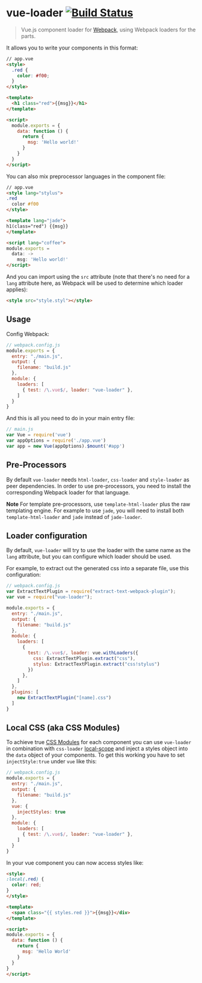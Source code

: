 # vue-loader [![Build Status](https://img.shields.io/circleci/project/vuejs/vue-loader.svg)](https://circleci.com/gh/vuejs/vue-loader)

> Vue.js component loader for [Webpack](http://webpack.github.io), using Webpack loaders for the parts.

It allows you to write your components in this format:

``` html
// app.vue
<style>
  .red {
    color: #f00;
  }
</style>

<template>
  <h1 class="red">{{msg}}</h1>
</template>

<script>
  module.exports = {
    data: function () {
      return {
        msg: 'Hello world!'
      }
    }
  }
</script>
```

You can also mix preprocessor languages in the component file:

``` html
// app.vue
<style lang="stylus">
.red
  color #f00
</style>

<template lang="jade">
h1(class="red") {{msg}}
</template>

<script lang="coffee">
module.exports =
  data: ->
    msg: 'Hello world!'
</script>
```

And you can import using the `src` attribute (note that there's no need for a `lang` attribute here, as Webpack will
be used to determine which loader applies):

``` html
<style src="style.styl"></style>
```

## Usage

Config Webpack:

``` js
// webpack.config.js
module.exports = {
  entry: "./main.js",
  output: {
    filename: "build.js"
  },
  module: {
    loaders: [
      { test: /\.vue$/, loader: "vue-loader" },
    ]
  }
}
```

And this is all you need to do in your main entry file:

``` js
// main.js
var Vue = require('vue')
var appOptions = require('./app.vue')
var app = new Vue(appOptions).$mount('#app')
```

## Pre-Processors

By default `vue-loader` needs `html-loader`, `css-loader` and `style-loader` as peer dependencies. In order to use pre-processors, you need to install the corresponding Webpack loader for that language.

**Note** For template pre-processors, use `template-html-loader` plus the raw templating engine. For example to use `jade`, you will need to install both `template-html-loader` and `jade` instead of `jade-loader`.

## Loader configuration

By default, `vue-loader` will try to use the loader with the same name as
the `lang` attribute, but you can configure which loader should be used.

For example, to extract out the generated css into a separate file,
use this configuration:

``` js
// webpack.config.js
var ExtractTextPlugin = require("extract-text-webpack-plugin");
var vue = require("vue-loader");

module.exports = {
  entry: "./main.js",
  output: {
    filename: "build.js"
  },
  module: {
    loaders: [
      {
        test: /\.vue$/, loader: vue.withLoaders({
          css: ExtractTextPlugin.extract("css"),
          stylus: ExtractTextPlugin.extract("css!stylus")
        })
      },
    ]
  },
  plugins: [
    new ExtractTextPlugin("[name].css")
  ]
}
```

## Local CSS (aka CSS Modules)

To achieve true [CSS Modules](https://github.com/css-modules/css-modules) for each component you can use `vue-loader` in combination with `css-loader` [local-scope](https://github.com/webpack/css-loader#local-scope) and inject a styles object into the `data` object of your components. To get this working you have to set `injectStyle:true` under `vue` like this:  

``` js
// webpack.config.js
module.exports = {
  entry: "./main.js",
  output: {
    filename: "build.js"
  },
  vue: {
    injectStyles: true
  },
  module: {
    loaders: [
      { test: /\.vue$/, loader: "vue-loader" },
    ]
  }
}
```

In your vue component you can now access styles like:

``` html
<style>
:local(.red) {
  color: red;
}
</style>

<template>
  <span class="{{ styles.red }}">{{msg}}</div>
</template>

<script>
module.exports = {
  data: function () {
    return {
      msg: 'Hello World'
    }
  }
}
</script>
```







